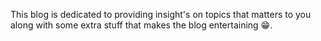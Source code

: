 This blog is dedicated to providing insight's on topics that matters to you along with some extra stuff that makes the blog entertaining 😁.

